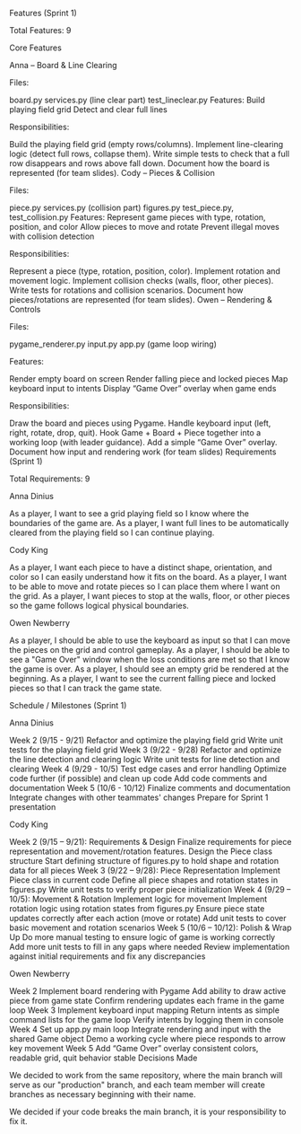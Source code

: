 Features (Sprint 1)

Total Features: 9

Core Features

Anna – Board & Line Clearing

Files:

board.py
services.py (line clear part)
test_lineclear.py
Features:
Build playing field grid
Detect and clear full lines

Responsibilities:

Build the playing field grid (empty rows/columns).
Implement line-clearing logic (detect full rows, collapse them).
Write simple tests to check that a full row disappears and rows above fall down.
Document how the board is represented (for team slides).
Cody – Pieces & Collision

Files:

piece.py
services.py (collision part)
figures.py
test_piece.py, test_collision.py
Features:
Represent game pieces with type, rotation, position, and color
Allow pieces to move and rotate
Prevent illegal moves with collision detection

Responsibilities:

Represent a piece (type, rotation, position, color).
Implement rotation and movement logic.
Implement collision checks (walls, floor, other pieces).
Write tests for rotations and collision scenarios.
Document how pieces/rotations are represented (for team slides).
Owen – Rendering & Controls

Files:

pygame_renderer.py
input.py
app.py (game loop wiring)

Features:

Render empty board on screen
Render falling piece and locked pieces
Map keyboard input to intents
Display “Game Over” overlay when game ends

Responsibilities:

Draw the board and pieces using Pygame.
Handle keyboard input (left, right, rotate, drop, quit).
Hook Game + Board + Piece together into a working loop (with leader guidance).
Add a simple “Game Over” overlay.
Document how input and rendering work (for team slides)
Requirements (Sprint 1)




Total Requirements: 9

Anna Dinius

As a player, I want to see a grid playing field so I know where the boundaries of the game are.
As a player, I want full lines to be automatically cleared from the playing field so I can continue playing.

Cody King

As a player, I want each piece to have a distinct shape, orientation, and color so I can easily understand how it fits on the board.
As a player, I want to be able to move and rotate pieces so I can place them where I want on the grid.
As a player, I want pieces to stop at the walls, floor, or other pieces so the game follows logical physical boundaries.

Owen Newberry

As a player, I should be able to use the keyboard as input so that I can move the pieces on the grid and control gameplay.
As a player, I should be able to see a "Game Over" window when the loss conditions are met so that I know the game is over.
As a player, I should see an empty grid be rendered at the beginning.
As a player, I want to see the current falling piece and locked pieces so that I can track the game state.







Schedule / Milestones (Sprint 1)

Anna Dinius

Week 2 (9/15 - 9/21)
Refactor and optimize the playing field grid
Write unit tests for the playing field grid
Week 3 (9/22 - 9/28)
Refactor and optimize the line detection and clearing logic
Write unit tests for line detection and clearing
Week 4 (9/29 - 10/5)
Test edge cases and error handling
Optimize code further (if possible) and clean up code
Add code comments and documentation
Week 5 (10/6 - 10/12)
Finalize comments and documentation
Integrate changes with other teammates' changes
Prepare for Sprint 1 presentation

Cody King

Week 2 (9/15 – 9/21): Requirements & Design
Finalize requirements for piece representation and movement/rotation features.
Design the Piece class structure
Start defining structure of figures.py to hold shape and rotation data for all pieces
Week 3 (9/22 – 9/28): Piece Representation
Implement Piece class in current code
Define all piece shapes and rotation states in figures.py
Write unit tests to verify proper piece initialization
Week 4 (9/29 – 10/5): Movement & Rotation
Implement logic for movement
Implement rotation logic using rotation states from figures.py
Ensure piece state updates correctly after each action (move or rotate)
Add unit tests to cover basic movement and rotation scenarios
Week 5 (10/6 – 10/12): Polish & Wrap Up
Do more manual testing to ensure logic of game is working correctly
Add more unit tests to fill in any gaps where needed
Review implementation against initial requirements and fix any discrepancies

Owen Newberry

Week 2
Implement board rendering with Pygame
Add ability to draw active piece from game state
Confirm rendering updates each frame in the game loop
Week 3
Implement keyboard input mapping
Return intents as simple command lists for the game loop
Verify intents by logging them in console
Week 4
Set up app.py main loop
Integrate rendering and input with the shared Game object
Demo a working cycle where piece responds to arrow key movement
Week 5
Add “Game Over” overlay
consistent colors, readable grid, quit behavior stable
Decisions Made

We decided to work from the same repository, where the main branch will serve as our "production" branch, and each team member will create branches as necessary beginning with their name.

We decided if your code breaks the main branch, it is your responsibility to fix it.